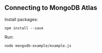 ## Connecting to MongoDB Atlas

Install packages:

```
npm install --save
```

Run:
```
node mongodb-example/example.js
```